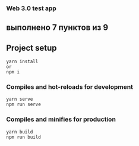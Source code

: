 ### Web 3.0 test app
## выполнено 7 пунктов из 9
## Project setup
```
yarn install
or
npm i
```

### Compiles and hot-reloads for development
```
yarn serve
npm run serve
```

### Compiles and minifies for production
```
yarn build
npm run build
